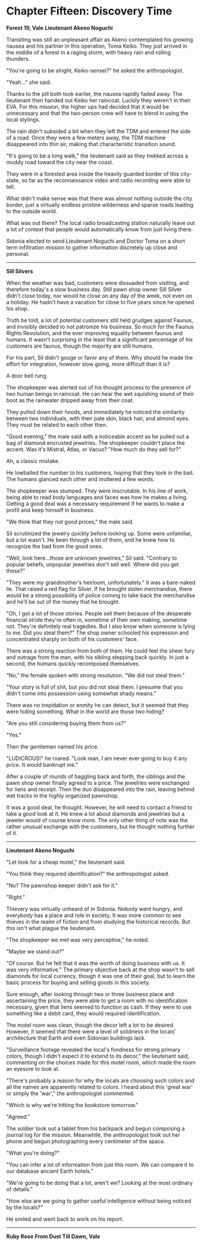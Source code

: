 # **Chapter Fifteen: Discovery Time**

**Forest 19, Vale**
**Lieutenant Akeno Noguchi**

Transiting was still an unpleasant affair as Akeno contemplated his growing nausea and his partner in this operation, Toma Keiko. They just arrived in the middle of a forest in a raging storm, with heavy rain and rolling thunders.

"You're going to be alright, Keiko-sensei?" he asked the anthropologist.

"Yeah..." she said.

Thanks to the pill both took earlier, the nausea rapidly faded away.  The lieutenant then handed out Keiko her raincoat. Luckily they weren't in their EVA. For this mission, the higher ups had decided that it would be unnecessary and that the two-person crew will have to blend in using the local stylings.

The rain didn't subsided a bit when they left the TDM and entered the side of a road. Once they were a few meters away, the TDM machine disappeared into thin air, making that characteristic transition sound.

"It's going to be a long walk," the lieutenant said as they trekked across a muddy road toward the city near the coast.

They were in a forested area inside the heavily guarded border of this city-state, so far as the reconnaissance video and radio recording were able to tell.

What didn't make sense was that there was almost nothing outside the city border, just a virtually endless pristine wilderness and sparse roads leading to the outside world.

What was out there? The local radio broadcasting station naturally leave out a lot of context that people would automatically know from just living there.

Sidonia elected to send Lieutenant Noguchi and Doctor Toma on a short term infiltration mission to gather information discretely up close and personal.

***
**Sill Silvers**

When the weather was bad, customers were dissuaded from visiting, and therefore today's a slow business day. Still pawn shop owner Sill Silver didn't close today, nor would he close on any day of the week, not even on a holiday. He hadn't have a vacation for close to five years since he opened his shop.

Truth be told, a lot of potential customers still held grudges against Faunus, and invisibly decided to not patronize his business. So much for the Faunus Rights Revolution, and the ever improving equality between faunus and humans. It wasn't surprising in the least that a significant percentage of his customers are faunus, though the majority are still humans.

For his part, Sil didn't gouge or favor any of them. Why should he made the effort for integration, however slow going, more difficult than it is?

A door bell rung.

The shopkeeper was alerted out of his thought process to the presence of two human beings in raincoat. He can hear the wet squishing sound of their boot as the rainwater dripped away from their coat.

They pulled down their hoods, and immediately he noticed the similarity between two individuals, with their pale skin, black hair, and almond eyes. They must be related to each other then.

"Good evening," the male said with a noticeable accent as he pulled out a bag of diamond encrusted jewelries. The shopkeeper couldn't place the accent. Was it's Mistral, Atlas, or Vacuo? "How much do they sell for?"

Ah, a classic mistake.

He lowballed the number to his customers, hoping that they took in the bait. The humans glanced each other and muttered a few words.

The shopkeeper was stumped. They were inscrutable. In his line of work, being able to read body languages and faces was how he makes a living. Getting a good deal was a necessary requirement if he wants to make a profit and keep himself in business.

"We think that they not good prices," the male said.

Sil scrutinized the jewelry quickly before looking up. Some were unfamiliar, but a lot wasn't. He been through a lot of them, and he knew how to recognize the bad from the good ones.

"Well, look here...those are unknown jewelries," Sil said. "Contrary to popular beliefs, unpopular jewelries don't sell well. Where did you get these?"

"They were my grandmother's heirloom, unfortunately." It was a bare-naked lie. That raised a red flag for Silver. If he brought stolen merchandise, there would be a strong possibility of police coming to take back the merchandise and he'll be out of the money that he brought.

"Oh, I got a lot of those stories. People sell them because of the desperate financial stride they're often in, sometime of their own making, sometime not. They're definitely real tragedies. But I also know when someone is lying to me. Did you steal them?" The shop owner schooled his expression and concentrated sharply on both of his customers' face.

There was a strong reaction from both of them. He could feel the sheer fury and outrage from the man, with his sibling stepping back quickly. In just a second, the humans quickly recomposed themselves.

"No," the female spoken with strong resolution. "We did not steal them."

"Your story is full of shit, but you did not steal them. I presume that you didn't come into possession using somewhat shady means."

There was no trepidation or enmity he can detect, but it seemed that they were hiding something. What in the world are those two hiding?

"Are you still considering buying them from us?"

"Yes."

Then the gentleman named his price.

"LUDICROUS!" he roared. "Look man, I am never ever going to buy it any price. It would bankrupt me."

After a couple of rounds of haggling back and forth, the siblings and the pawn shop owner finally agreed to a price. The jewelries were exchanged for liens and receipt. Then the duo disappeared into the rain, leaving behind wet tracks in the highly organized pawnshop.

It was a good deal, he thought. However, he will need to contact a friend to take a good look at it. He knew a lot about diamonds and jewelries but a jeweler would of course know more. The only other thing of note was the rather unusual exchange with the customers, but he thought nothing further of it.

***
**Lieutenant Akeno Noguchi**

"Let look for a cheap motel," the lieutenant said.

"You think they required identification?" the anthropologist asked.

"No? The pawnshop keeper didn't ask for it."

"Right."

Thievery was virtually unheard of in Sidonia. Nobody went hungry, and everybody has a place and role in society. It was more common to see thieves in the realm of fiction and from studying the historical records. But this isn't what plague the lieutenant.

"The shopkeeper we met was very perceptive," he noted.

"Maybe we stand out?"

"Of course. But he felt that it was the worth of doing business with us. It was very informative." The primary objective back at the shop wasn't to sell diamonds for local currency, though it was one of their goal, but to learn the basic process for buying and selling goods in this society.

Sure enough, after looking through two or three business place and ascertaining the price, they were able to get a room with no identification necessary, given that liens seemed to function as cash. If they were to use something like a debit card, they would required identification.

The motel room was clean, though the decor left a lot to be desired. However, it seemed that there were a level of solidness in the locals' architecture that Earth and even Sidonian buildings lack.

"Surveillance footage revealed the local's fondness for strong primary colors, though I didn't expect it to extend to its decor," the lieutenant said, commenting on the choices made for this motel room, which made the room an eyesore to look at.

"There's probably a reason for why the locals are choosing such colors and all the names are apparently related to colors. I heard about this 'great war' or simply the 'war'," the anthropologist commented.

"Which is why we're hitting the bookstore tomorrow."

"Agreed."

The soldier took out a tablet from his backpack and begun composing a journal log for the mission. Meanwhile, the anthropologist took out her phone and begun photographing every centimeter of the space.

"What you're doing?"

"You can infer a lot of information from just this room. We can compare it to our database ancient Earth hotels."

"We're going to be doing that a lot, aren't we? Looking at the most ordinary of details."

"How else are we going to gather useful intelligence without being noticed by the locals?"

He smiled and went back to work on his report.

***
**Ruby Rose**
**From Dust Till Dawn, Vale**
